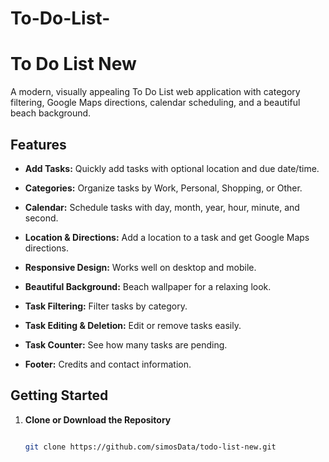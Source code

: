 # To-Do-List-

# To Do List New



A modern, visually appealing To Do List web application with category filtering, Google Maps directions, calendar scheduling, and a beautiful beach background.



## Features



- **Add Tasks:** Quickly add tasks with optional location and due date/time.

- **Categories:** Organize tasks by Work, Personal, Shopping, or Other.

- **Calendar:** Schedule tasks with day, month, year, hour, minute, and second.

- **Location & Directions:** Add a location to a task and get Google Maps directions.

- **Responsive Design:** Works well on desktop and mobile.

- **Beautiful Background:** Beach wallpaper for a relaxing look.

- **Task Filtering:** Filter tasks by category.

- **Task Editing & Deletion:** Edit or remove tasks easily.

- **Task Counter:** See how many tasks are pending.

- **Footer:** Credits and contact information.



## Getting Started



1. **Clone or Download the Repository**

   ```bash

   git clone https://github.com/simosData/todo-list-new.git
